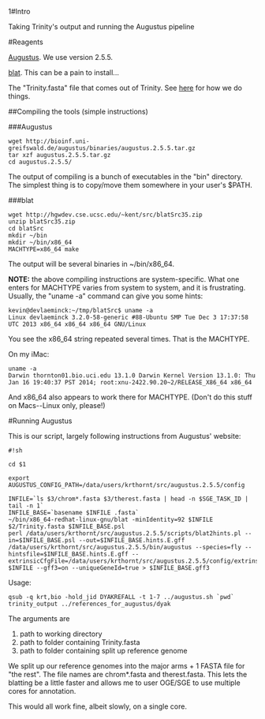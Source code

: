 1#Intro

Taking Trinity's output and running the Augustus pipeline

#Reagents

[Augustus](http://bioinf.uni-greifswald.de/augustus/).  We use version 2.5.5.

[blat](http://hgwdev.cse.ucsc.edu/~kent/src/).  This can be a pain to install...

The "Trinity.fasta" file that comes out of Trinity.  See [here](https://github.com/ThorntonLab/annotation_methods) for how we do things.

##Compiling the tools (simple instructions)

###Augustus
```
wget http://bioinf.uni-greifswald.de/augustus/binaries/augustus.2.5.5.tar.gz
tar xzf augustus.2.5.5.tar.gz 
cd augustus.2.5.5/
```

The output of compiling is a bunch of executables in the "bin" directory.  The simplest thing is to copy/move them somewhere in your user's $PATH.

###blat
```
wget http://hgwdev.cse.ucsc.edu/~kent/src/blatSrc35.zip
unzip blatSrc35.zip
cd blatSrc
mkdir ~/bin
mkdir ~/bin/x86_64
MACHTYPE=x86_64 make
```

The output will be several binaries in ~/bin/x86_64.

__NOTE:__  the above compiling instructions are system-specific.  What one enters for MACHTYPE varies from system to system, and it is frustrating.  Usually, the "uname -a" command can give you some hints:

```
kevin@devlaeminck:~/tmp/blatSrc$ uname -a
Linux devlaeminck 3.2.0-58-generic #88-Ubuntu SMP Tue Dec 3 17:37:58 UTC 2013 x86_64 x86_64 x86_64 GNU/Linux
```

You see the x86\_64 string repeated several times.  That is the MACHTYPE.

On my iMac:

```
uname -a
Darwin thornton01.bio.uci.edu 13.1.0 Darwin Kernel Version 13.1.0: Thu Jan 16 19:40:37 PST 2014; root:xnu-2422.90.20~2/RELEASE_X86_64 x86_64
```

And x86\_64 also appears to work there for MACHTYPE.  (Don't do this stuff on Macs--Linux only, please!)


#Running Augustus

This is our script, largely following instructions from Augustus' website:

```
#!sh

cd $1

export AUGUSTUS_CONFIG_PATH=/data/users/krthornt/src/augustus.2.5.5/config

INFILE=`ls $3/chrom*.fasta $3/therest.fasta | head -n $SGE_TASK_ID | tail -n 1`
INFILE_BASE=`basename $INFILE .fasta`
~/bin/x86_64-redhat-linux-gnu/blat -minIdentity=92 $INFILE $2/Trinity.fasta $INFILE_BASE.psl
perl /data/users/krthornt/src/augustus.2.5.5/scripts/blat2hints.pl --in=$INFILE_BASE.psl --out=$INFILE_BASE.hints.E.gff
/data/users/krthornt/src/augustus.2.5.5/bin/augustus --species=fly --hintsfile=$INFILE_BASE.hints.E.gff --extrinsicCfgFile=/data/users/krthornt/src/augustus.2.5.5/config/extrinsic/extrinsic.ME.cfg $INFILE --gff3=on --uniqueGeneId=true > $INFILE_BASE.gff3
```

Usage:
```
qsub -q krt,bio -hold_jid DYAKREFALL -t 1-7 ../augustus.sh `pwd` trinity_output ../references_for_augustus/dyak
```

The arguments are
<ol>
<li>path to working directory</li>
<li>path to folder containing Trinity.fasta</li>
<li>path to folder containing split up reference genome</li>
</ol>

We split up our reference genomes into the major arms + 1 FASTA file for "the rest".  The file names are chrom\*.fasta and therest.fasta.  This lets the blatting be a little faster and allows me to user OGE/SGE to use multiple cores for annotation.

This would all work fine, albeit slowly, on a single core.
